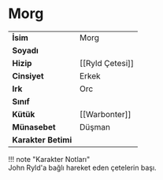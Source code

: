 # Morg   
  
<div class="grid" markdown>  
  
|  |  |  
|---|---|  
| **İsim** | Morg |  
| **Soyadı** |  |  
| **Hizip** | [[Ryld Çetesi]] |  
| **Cinsiyet** | Erkek |  
| **Irk** | Orc |  
| **Sınıf** |  |  
| **Kütük** | [[Warbonter]] |  
| **Münasebet** | Düşman |  
| **Karakter Betimi** |  |  
  
  
!!! note "Karakter Notları"  
	John Ryld'a bağlı hareket eden çetelerin başı.  
  
  
</div>